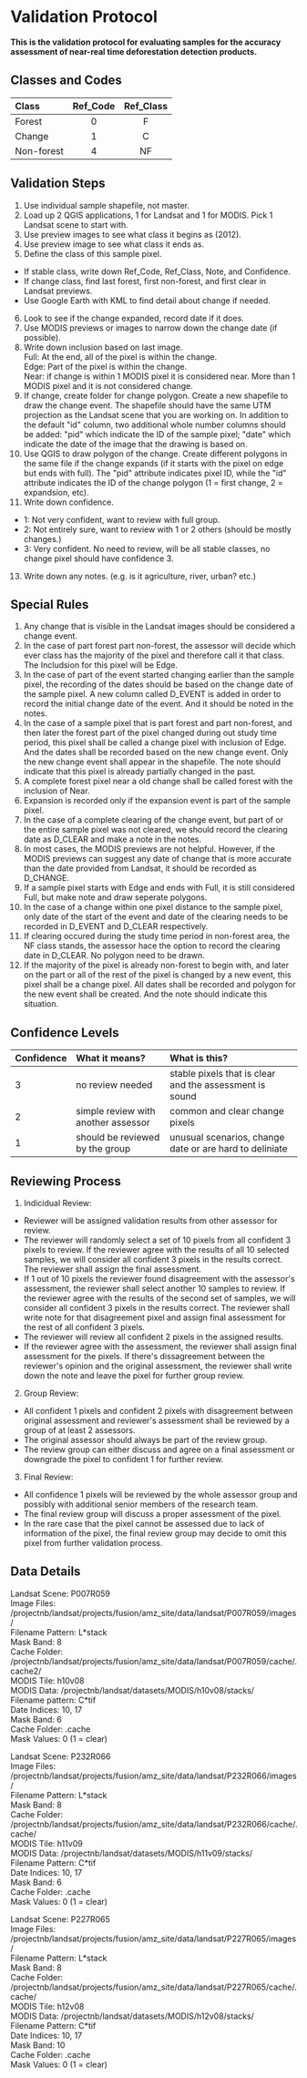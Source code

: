 # Validation Protocol  

**This is the validation protocol for evaluating samples for the accuracy assessment of near-real time deforestation detection products.**  

## Classes and Codes

| Class     | Ref_Code | Ref_Class |
|:----------|:--------:|:---------:|
| Forest    | 0        | F         |
| Change    | 1        | C         |
| Non-forest| 4        | NF        |

## Validation Steps

1. Use individual sample shapefile, not master.  
2. Load up 2 QGIS applications, 1 for Landsat and 1 for MODIS. Pick 1 Landsat scene to start with.  
3. Use preview images to see what class it begins as (2012).  
4. Use preview image to see what class it ends as.  
5. Define the class of this sample pixel.  
  - If stable class, write down Ref_Code, Ref_Class, Note, and Confidence.  
  - If change class, find last forest, first non-forest, and first clear in Landsat previews.  
  - Use Google Earth with KML to find detail about change if needed.  
6. Look to see if the change expanded, record date if it does.  
7. Use MODIS previews or images to narrow down the change date (if possible).  
8. Write down inclusion based on last image.  
  Full: At the end, all of the pixel is within the change.  
  Edge: Part of the pixel is within the change.  
  Near: if change is within 1 MODIS pixel it is considered near. More than 1 MODIS pixel and it is not considered change.  
10. If change, create folder for change polygon. Create a new shapefile to draw the change event. The shapefile should have the same UTM projection as the Landsat scene that you are working on. In addition to the default "id" column, two additional whole number columns should be added: "pid" which indicate the ID of the sample pixel; "date" which indicate the date of the image that the drawing is based on.
11. Use QGIS to draw polygon of the change. Create different polygons in the same file if the change expands (if it starts with the pixel on edge but ends with full). The "pid" attribute indicates pixel ID, while the "id" attribute indicates the ID of the change polygon (1 = first change, 2 = expandsion, etc). 
12. Write down confidence.  
  - 1: Not very confident, want to review with full group.  
  - 2: Not entirely sure, want to review with 1 or 2 others (should be mostly changes.)  
  - 3: Very confident. No need to review, will be all stable classes, no change pixel should have confidence 3.  
13. Write down any notes. (e.g. is it agriculture, river, urban? etc.)  

## Special Rules  

1. Any change that is visible in the Landsat images should be considered a change event.  
2. In the case of part forest part non-forest, the assessor will decide which ever class has the majority of the pixel and therefore call it that class. The Includsion for this pixel will be Edge.  
3. In the case of part of the event started changing earlier than the sample pixel, the recording of the dates should be based on the change date of the sample pixel. A new column called D_EVENT is added in order to record the initial change date of the event. And it should be noted in the notes.  
4. In the case of a sample pixel that is part forest and part non-forest, and then later the forest part of the pixel changed during out study time period, this pixel shall be called a change pixel with inclusion of Edge. And the dates shall be recorded based on the new change event. Only the new change event shall appear in the shapefile. The note should indicate that this pixel is already partially changed in the past.  
5. A complete forest pixel near a old change shall be called forest with the inclusion of Near.  
6. Expansion is recorded only if the expansion event is part of the sample pixel.  
7. In the case of a complete clearing of the change event, but part of or the entire sample pixel was not cleared, we should record the clearing date as D_CLEAR and make a note in the notes.  
8. In most cases, the MODIS previews are not helpful. However, if the MODIS previews can suggest any date of change that is more accurate than the date provided from Landsat, it should be recorded as D_CHANGE.  
9. If a sample pixel starts with Edge and ends with Full, it is still considered Full, but make note and draw seperate polygons.  
10. In the case of a change within one pixel distance to the sample pixel, only date of the start of the event and date of the clearing needs to be recorded in D_EVENT and D_CLEAR respectively.  
11. If clearing occured during the study time period in non-forest area, the NF class stands, the assessor hace the option to record the clearing date in D_CLEAR. No polygon need to be drawn.  
12. If the majority of the pixel is already non-forest to begin with, and later on the part or all of the rest of the pixel is changed by a new event, this pixel shall be a change pixel. All dates shall be recorded and polygon for the new event shall be created. And the note should indicate this situation.  

## Confidence Levels

| Confidence | What it means? | What is this? |
|:-----------|:-------------- |:--------------|
| 3 | no review needed                    | stable pixels that is clear and the assessment is sound  |
| 2 | simple review with another assessor | common and clear change pixels                           |
| 1 | should be reviewed by the group     | unusual scenarios, change date or are hard to deliniate  |

## Reviewing Process  
1. Indicidual Review:  
  - Reviewer will be assigned validation results from other assessor for review.  
  - The reviewer will randomly select a set of 10 pixels from all confident 3 pixels to review. If the reviewer agree with the results of all 10 selected samples, we will consider all confident 3 pixels in the results correct. The reviewer shall assign the final assessment.  
  - If 1 out of 10 pixels the reviewer found disagreement with the assessor's assessment, the reviewer shall select another 10 samples to review. If the reviewer agree with the results of the second set of samples, we will consider all confident 3 pixels in the results correct. The reviewer shall write note for that disagreement pixel and assign final assessment for the rest of all confident 3 pixels.  
  - The reviewer will review all confident 2 pixels in the assigned results.  
  - If the reviewer agree with the assessment, the reviewer shall assign final assessment for the pixels. If there's dissagreement between the reviewer's opinion and the original assessment, the reviewer shall write down the note and leave the pixel for further group review.  
2. Group Review:  
  - All confident 1 pixels and confident 2 pixels with disagreement between original assessment and reviewer's assessment shall be reviewed by a group of at least 2 assessors.  
  - The original assessor should always be part of the review group.  
  - The review group can either discuss and agree on a final assessment or downgrade the pixel to confident 1 for further review.  
3. Final Review:  
  - All confidence 1 pixels will be reviewed by the whole assessor group and possibly with additional senior members of the research team.  
  - The final review group will discuss a proper assessment of the pixel.  
  - In the rare case that the pixel cannot be assessed due to lack of information of the pixel, the final review group may decide to omit this pixel from further validation process.  

## Data Details

Landsat Scene: P007R059  
Image Files: /projectnb/landsat/projects/fusion/amz_site/data/landsat/P007R059/images/  
Filename Pattern: L\*stack  
Mask Band: 8  
Cache Folder: /projectnb/landsat/projects/fusion/amz_site/data/landsat/P007R059/cache/.cache2/  
MODIS Tile: h10v08  
MODIS Data: /projectnb/landsat/datasets/MODIS/h10v08/stacks/  
Filename pattern: C\*tif  
Date Indices: 10, 17  
Mask Band: 6  
Cache Folder: .cache  
Mask Values: 0 (1 = clear)  

Landsat Scene: P232R066  
Image Files: /projectnb/landsat/projects/fusion/amz_site/data/landsat/P232R066/images/  
Filename Pattern: L\*stack  
Mask Band: 8  
Cache Folder: /projectnb/landsat/projects/fusion/amz_site/data/landsat/P232R066/cache/.cache/  
MODIS Tile: h11v09  
MODIS Data: /projectnb/landsat/datasets/MODIS/h11v09/stacks/  
Filename Pattern: C\*tif  
Date Indices: 10, 17  
Mask Band: 6  
Cache Folder: .cache  
Mask Values: 0 (1 = clear)  

Landsat Scene: P227R065  
Image Files: /projectnb/landsat/projects/fusion/amz_site/data/landsat/P227R065/images/  
Filename Pattern: L\*stack  
Mask Band: 8  
Cache Folder: /projectnb/landsat/projects/fusion/amz_site/data/landsat/P227R065/cache/.cache/  
MODIS Tile: h12v08  
MODIS Data: /projectnb/landsat/datasets/MODIS/h12v08/stacks/  
Filename Pattern: C\*tif  
Date Indices: 10, 17  
Mask Band: 10  
Cache Folder: .cache  
Mask Values: 0 (1 = clear)  
